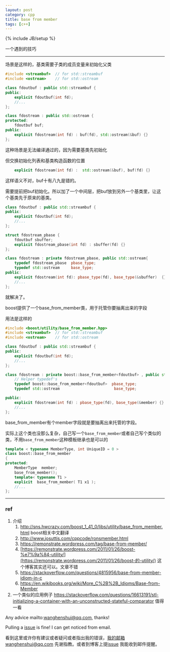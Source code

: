 ```yaml
---
layout: post
category: cpp
title: base from member 
tags: [c++]
---
```


{% include JB/setup %}

一个遇到的技巧

---

场景是这样的，基类需要子类的成员变量来初始化父类

```c++
#include <streambuf>  // for std::streambuf
#include <ostream>    // for std::ostream

class fdoutbuf : public std::streambuf {
public:
    explicit fdoutbuf(int fd);
    //...
};

class fdostream : public std::ostream {
protected:
    fdoutbuf buf;
public:
    explicit fdostream(int fd) : buf(fd), std::ostream(&buf) {}
};
```

这种场景是无法编译通过的，因为需要基类先初始化

但交换初始化列表和基类构造函数的位置

```c++
    explicit fdostream(int fd) :  std::ostream(&buf), buf(fd) {}
```

这样语义不对，buf十有八九是错的。

需要提前把buf初始化。所以加了一个中间层，把buf放到另外一个基类里，让这个基类先于原来的基类。

```c++
class fdoutbuf : public std::streambuf {
public:
    explicit fdoutbuf(int fd);
    //...
};

struct fdostream_pbase {
    fdoutbuf sbuffer;
    explicit fdostream_pbase(int fd) : sbuffer(fd) {}
};

class fdostream : private fdostream_pbase, public std::ostream{
    typedef fdostream_pbase  pbase_type;
    typedef std::ostream     base_type;
public:
    explicit fdostream(int fd): pbase_type(fd), base_type(&sbuffer)  {}
    //...
};
```

就解决了。

boost提供了一个base_from_member类，用于托管你要抽离出来的字段

用法是这样的

```c++
#include <boost/utility/base_from_member.hpp>
#include <streambuf>  // for std::streambuf
#include <ostream>    // for std::ostream

class fdoutbuf : public std::streambuf {
public:
    explicit fdoutbuf(int fd);
    //...
};

class fdostream : private boost::base_from_member<fdoutbuf> , public std::ostream {
    // Helper typedef's
    typedef boost::base_from_member<fdoutbuf>  pbase_type;
    typedef std::ostream                        base_type;

public:
    explicit fdostream(int fd) : pbase_type(fd), base_type(&member) {}
    //...
};
```

base_from_member有个member字段就是要抽离出来托管的字段。

实际上这个类也没那么复杂，自己写一个`base_from_member`或者自己写个类似的类，不用`base_from_member`这种模板继承也是可以的

```c++
template < typename MemberType, int UniqueID = 0 >
class boost::base_from_member
{
protected:
    MemberType  member;
    base_from_member();
    template< typename T1 >
    explicit  base_from_member( T1 x1 );
    //...
};
```







----

### ref

1. 介绍
   1. http://sns.hwcrazy.com/boost_1_41_0/libs/utility/base_from_member.html boost相关中文翻译
   2. http://www.josuttis.com/cppcode/ronsmember.html
   3. https://remonstrate.wordpress.com/tag/base-from-member/
   4. [https://remonstrate.wordpress.com/2011/01/26/boost-%e7%9a%84-utility/](https://remonstrate.wordpress.com/2011/01/26/boost-的-utility/) 这个博客其实还可以。文章不错
   5. https://stackoverflow.com/questions/4815956/base-from-member-idiom-in-c
   6. https://en.wikibooks.org/wiki/More_C%2B%2B_Idioms/Base-from-Member
2. 一个类似的应用例子 https://stackoverflow.com/questions/16613191/stl-initializing-a-container-with-an-unconstructed-stateful-comparator 值得一看



Any advice mailto:wanghenshui@qq.com, thanks! 

Pulling a [issue](https://github.com/wanghenshui/wanghenshui.github.io/issues/new) is fine! I can get noticed from email.

看到这里或许你有建议或者疑问或者指出我的错误，我的邮箱wanghenshui@qq.com 先谢指教。或者到博客上提[issue](https://github.com/wanghenshui/wanghenshui.github.io/issues/new) 我能收到邮件提醒。